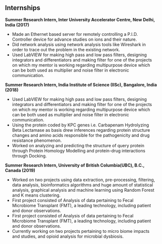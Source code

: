 
## Internships

**<span class="fa fa-briefcase about-icon"></span>Summer Research Intern, Inter University Accelerator Centre, New Delhi, India (2017)**

* Made an Ethernet based server for remotely controlling a P.I.D. Controller device for advance studies on ions and their nature.
* Did network analysis using network analysis tools like Wireshark in order to trace out the problem in the existing network.
* Used LabVIEW for making high pass and low pass filters, designing integrators and differentiators and making filter for one of the projects on which my mentor is working regarding multipurpose device which can be both used as multiplier and noise filter in electronic communication.

**<span class="fa fa-briefcase about-icon"></span>Summer Research Intern, India Institute of Science (IISc), Bangalore, India (2018)**

* Used LabVIEW for making high pass and low pass filters, designing integrators and differentiators and making filter for one of the projects on which my mentor is working regarding multipurpose device which can be both used as multiplier and noise filter in electronic communication.
* Using the protein coded by KPC genes i.e. Carbapenam Hydrolyzing Beta Lectamase as basis drew inferences regarding protein structure changes and amino acids responsible for the pathogenicity and drug resistance phenomenon.
* Worked on analyzing and predicting the structure of query protein through Protein Homology Modelling and protein-drug interactions through Docking.

**<span class="fa fa-briefcase about-icon"></span>Summer Research Intern, University of British Columbia(UBC), B.C., Canada (2019)**

* Worked on two projects using data extraction, pre-processing, filtering, data analysis, bioinformatics algorithms and huge amount of statistical analysis, graphical analysis and machine learning using Random Forest and K means clustering.
* First project consisted of Analysis of data pertaining to Fecal Microbiome Transplant (FMT), a leading technology, including patient and donor observations.
* First project consisted of Analysis of data pertaining to Fecal Microbiome Transplant (FMT), a leading technology, including patient and donor observations.
* Currently working on two projects pertaining to micro biome impacts and studies, and opioid analysis for microbial dysbiosis.
